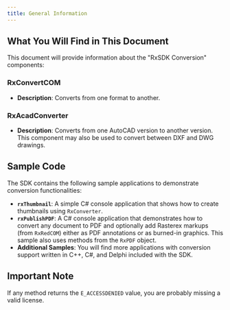 ```yaml
---
title: General Information
---
```


## What You Will Find in This Document

This document will provide information about the "RxSDK Conversion" components:

### RxConvertCOM

- **Description**: Converts from one format to another.

### RxAcadConverter

- **Description**: Converts from one AutoCAD version to another version. This component may also be used to convert between DXF and DWG drawings.

## Sample Code

The SDK contains the following sample applications to demonstrate conversion functionalities:

- **`rxThumbnail`**: A simple C# console application that shows how to create thumbnails using `RxConverter`.
- **`rxPublishPDF`**: A C# console application that demonstrates how to convert any document to PDF and optionally add Rasterex markups (from `RxRedCOM`) either as PDF annotations or as burned-in graphics. This sample also uses methods from the `RxPDF` object.
- **Additional Samples**: You will find more applications with conversion support written in C++, C#, and Delphi included with the SDK.

## Important Note

If any method returns the `E_ACCESSDENIED` value, you are probably missing a valid license.
